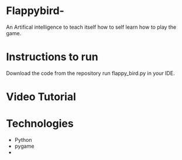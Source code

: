 # Flappybird-
   An Artifical intelligence to teach itself how to self learn how to play the game.

# Instructions to run 
   Download the code from the repository run flappy_bird.py in your IDE.

 # Video Tutorial

 # Technologies
   - Python
   - pygame
   - 
   
